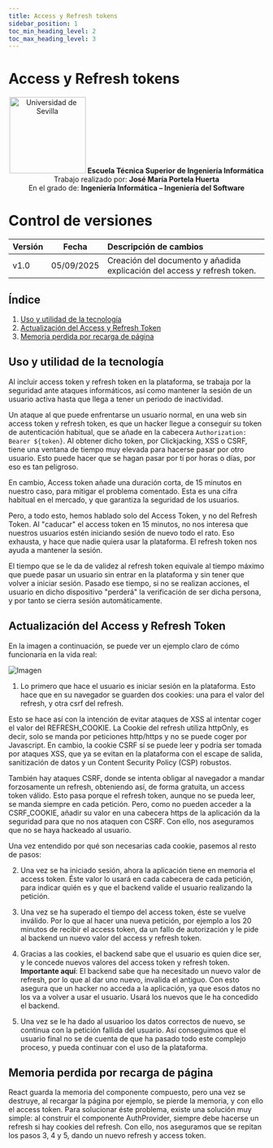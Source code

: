 ```yaml
---
title: Access y Refresh tokens
sidebar_position: 1
toc_min_heading_level: 2
toc_max_heading_level: 3
---
```


# Access y Refresh tokens

<p align="center">
  <img src="/img/universidad-de-sevilla-logo.png" alt="Universidad de Sevilla" width="150"/>
  <strong>Escuela Técnica Superior de Ingeniería Informática</strong><br/>
  Trabajo realizado por: <strong>José María Portela Huerta</strong><br/>
  En el grado de: <strong>Ingeniería Informática – Ingeniería del Software</strong>
</p>

# Control de versiones

| Versión | Fecha | Descripción de cambios |
| ----- | ----- | :---- |
| v1.0 | 05/09/2025 | Creación del documento y añadida explicación del access y refresh token. |

## Índice

1. [Uso y utilidad de la tecnología](#uso-y-utilidad-de-la-tecnología)
2. [Actualización del Access y Refresh Token](#actualización-del-access-y-refresh-token)
3. [Memoria perdida por recarga de página](#memoria-perdida-por-recarga-de-página)

## Uso y utilidad de la tecnología

Al incluir access token y refresh token en la plataforma, se trabaja por la seguridad ante ataques informáticos, así como mantener la sesión de un usuario activa hasta que llega a tener un periodo de inactividad.

Un ataque al que puede enfrentarse un usuario normal, en una web sin access token y refresh token, es que un hacker llegue a conseguir su token de autenticación habitual, que se añade en la cabecera `Authorization: Bearer ${token}`. Al obtener dicho token, por Clickjacking, XSS o CSRF, tiene una ventana de tiempo muy elevada para hacerse pasar por otro usuario. Esto puede hacer que se hagan pasar por tí por horas o días, por eso es tan peligroso.

En cambio, Access token añade una duración corta, de 15 minutos en nuestro caso, para mitigar el problema comentado. Esta es una cifra habitual en el mercado, y que garantiza la seguridad de los usuarios.

Pero, a todo esto, hemos hablado solo del Access Token, y no del Refresh Token. Al "caducar" el access token en 15 minutos, no nos interesa que nuestros usuarios estén iniciando sesión de nuevo todo el rato. Eso exhausta, y hace que nadie quiera usar la plataforma. El refresh token nos ayuda a mantener la sesión.

El tiempo que se le da de validez al refresh token equivale al tiempo máximo que puede pasar un usuario sin entrar en la plataforma y sin tener que volver a iniciar sesión. Pasado ese tiempo, si no se realizan acciones, el usuario en dicho dispositivo "perderá" la verificación de ser dicha persona, y por tanto se cierra sesión automáticamente.

## Actualización del Access y Refresh Token

En la imagen a continuación, se puede ver un ejemplo claro de cómo funcionaría en la vida real:

![Imagen](/img/mine/Diagrama_Access_And_Refresh_Tokens--Actualizar_Tokens.svg)

1. Lo primero que hace el usuario es iniciar sesión en la plataforma. Esto hace que en su navegador se guarden dos cookies: una para el valor del refresh, y otra csrf del refresh.

Esto se hace así con la intención de evitar ataques de XSS al intentar coger el valor del REFRESH_COOKIE. La Cookie del refresh utiliza httpOnly, es decir, solo se manda por peticiones http/https y no se puede coger por Javascript. En cambio, la cookie CSRF sí se puede leer y podría ser tomada por ataques XSS, que ya se evitan en la plataforma con el escape de salida, sanitización de datos y un Content Security Policy (CSP) robustos.

También hay ataques CSRF, donde se intenta obligar al navegador a mandar forzosamente un refresh, obteniendo así, de forma gratuita, un access token válido. Esto pasa porque el refresh token, aunque no se pueda leer, se manda siempre en cada petición. Pero, como no pueden acceder a la CSRF_COOKIE, añadir su valor en una cabecera https de la aplicación da la seguridad para que no nos ataquen con CSRF. Con ello, nos aseguramos que no se haya hackeado al usuario.

Una vez entendido por qué son necesarias cada cookie, pasemos al resto de pasos:

2. Una vez se ha iniciado sesión, ahora la aplicación tiene en memoria el access token. Éste valor lo usará en cada cabecera de cada petición, para indicar quién es y que el backend valide el usuario realizando la petición.

3. Una vez se ha superado el tiempo del access token, éste se vuelve inválido. Por lo que al hacer una nueva petición, por ejemplo a los 20 minutos de recibir el access token, da un fallo de autorización y le pide al backend un nuevo valor del access y refresh token.

4. Gracias a las cookies, el backend sabe que el usuario es quien dice ser, y le concede nuevos valores del access token y refresh token. **Importante aquí**: El backend sabe que ha necesitado un nuevo valor de refresh, por lo que al dar uno nuevo, invalida el antiguo. Con esto asegura que un hacker no acceda a la aplicación, ya que esos datos no los va a volver a usar el usuario. Usará los nuevos que le ha concedido el backend.

5. Una vez se le ha dado al usuarioo los datos correctos de nuevo, se continua con la petición fallida del usuario. Así conseguimos que el usuario final no se de cuenta de que ha pasado todo este complejo proceso, y pueda continuar con el uso de la plataforma.

## Memoria perdida por recarga de página

React guarda la memoria del componente compuesto, pero una vez se destruye, al recargar la página por ejemplo, se pierde la memoria, y con ello el access token. Para solucionar éste problema, existe una solución muy simple: al construir el componente AuthProvider, siempre debe hacerse un refresh si hay cookies del refresh. Con ello, nos aseguramos que se repitan los pasos 3, 4 y 5, dando un nuevo refresh y access token.